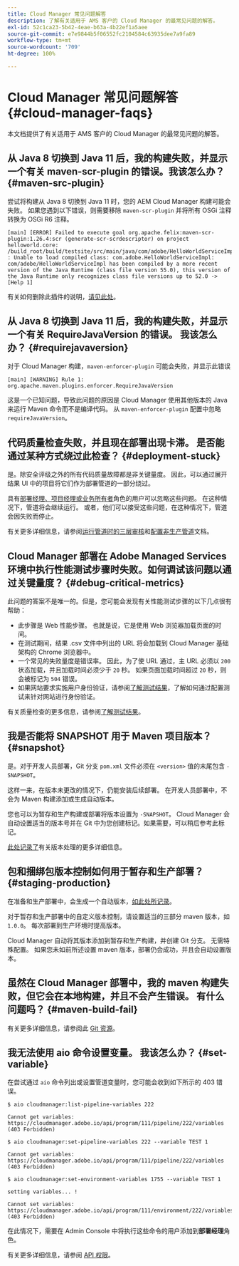 ```yaml
---
title: Cloud Manager 常见问题解答
description: 了解有关适用于 AMS 客户的 Cloud Manager 的最常见问题的解答。
exl-id: 52c1ca23-5b42-4eae-b63a-4b22ef1a5aee
source-git-commit: e7e9844b5f06552fc2104584c63935dee7a9fa89
workflow-type: tm+mt
source-wordcount: '709'
ht-degree: 100%

---
```



# Cloud Manager 常见问题解答 {#cloud-manager-faqs}

本文档提供了有关适用于 AMS 客户的 Cloud Manager 的最常见问题的解答。

<!-- 
## Is it possible to use Java 11 with Cloud Manager builds? {#java-11}

Yes. You need to add the `maven-toolchains-plugin` with the correct settings for Java 11.

* This process is documented [here](/help/getting-started/using-the-wizard.md).
* For an example, see the [WKND sample project code](https://github.com/adobe/aem-guides-wknd/commit/6cb5238cb6b932735dcf91b21b0d835ae3a7fe75). -->

## 从 Java 8 切换到 Java 11 后，我的构建失败，并显示一个有关 maven-scr-plugin 的错误。我该怎么办？ {#maven-src-plugin}

尝试将构建从 Java 8 切换到 Java 11 时，您的 AEM Cloud Manager 构建可能会失败。 如果您遇到以下错误，则需要移除 `maven-scr-plugin` 并将所有 OSGi 注释转换为 OSGi R6 注释。

```text
[main] [ERROR] Failed to execute goal org.apache.felix:maven-scr-plugin:1.26.4:scr (generate-scr-scrdescriptor) on project helloworld.core: /build_root/build/testsite/src/main/java/com/adobe/HelloWorldServiceImpl.java : Unable to load compiled class: com.adobe.HelloWorldServiceImpl: com/adobe/HelloWorldServiceImpl has been compiled by a more recent version of the Java Runtime (class file version 55.0), this version of the Java Runtime only recognizes class file versions up to 52.0 -> [Help 1]
```

有关如何删除此插件的说明，[请见此处](https://cqdump.joerghoh.de/2019/01/03/from-scr-annotations-to-osgi-annotations/)。

## 从 Java 8 切换到 Java 11 后，我的构建失败，并显示一个有关 RequireJavaVersion 的错误。 我该怎么办？ {#requirejavaversion}

对于 Cloud Manager 构建，`maven-enforcer-plugin` 可能会失败，并显示此错误

```text
[main] [WARNING] Rule 1: org.apache.maven.plugins.enforcer.RequireJavaVersion
```

这是一个已知问题，导致此问题的原因是 Cloud Manager 使用其他版本的 Java 来运行 Maven 命令而不是编译代码。 从 `maven-enforcer-plugin` 配置中忽略 `requireJavaVersion`。

## 代码质量检查失败，并且现在部署出现卡滞。 是否能通过某种方式绕过此检查？ {#deployment-stuck}

是。除安全评级之外的所有代码质量故障都是非关键量度。 因此，可以通过展开结果 UI 中的项目将它们作为部署管道的一部分绕过。

具有[部署经理、项目经理或业务所有者](/help/requirements/users-and-roles.md#role-definitions)角色的用户可以忽略这些问题。 在这种情况下，管道将会继续运行。 或者，他们可以接受这些问题，在这种情况下，管道会因失败而停止。

有关更多详细信息，请参阅[运行管道时的三层审核](/help/using/code-quality-testing.md#three-tier-gates-while-running-a-pipeline)和[配置非生产管道](/help/using/non-production-pipelines.md#understanding-the-flow)文档。

## Cloud Manager 部署在 Adobe Managed Services 环境中执行性能测试步骤时失败。如何调试该问题以通过关键量度？ {#debug-critical-metrics}

此问题的答案不是唯一的。但是，您可能会发现有关性能测试步骤的以下几点很有帮助：

* 此步骤是 Web 性能步骤。 也就是说，它是使用 Web 浏览器加载页面的时间。
* 在测试期间，结果 .csv 文件中列出的 URL 将会加载到 Cloud Manager 基础架构的 Chrome 浏览器中。
* 一个常见的失败量度是错误率。 因此，为了使 URL 通过，主 URL 必须以 `200` 状态加载，并且加载时间必须少于 `20` 秒。 如果页面加载时间超过 `20` 秒，则会被标记为 `504` 错误。
* 如果网站要求实施用户身份验证，请参阅[了解测试结果](/help/using/code-quality-testing.md#authenticated-performance-testing)，了解如何通过配置测试来针对网站进行身份验证。

有关质量检查的更多信息，请参阅[了解测试结果](/help/using/code-quality-testing.md)。

## 我是否能将 SNAPSHOT 用于 Maven 项目版本？ {#snapshot}

是。对于开发人员部署，Git 分支 `pom.xml` 文件必须在 `<version>` 值的末尾包含 `-SNAPSHOT`。

这样一来，在版本未更改的情况下，仍能安装后续部署。 在开发人员部署中，不会为 Maven 构建添加或生成自动版本。

您也可以为暂存和生产构建或部署将版本设置为 `-SNAPSHOT`。 Cloud Manager 会自动设置适当的版本号并在 Git 中为您创建标记。如果需要，可以稍后参考此标记。

[此处记录了](https://experienceleague.adobe.com/zh-hans/docs/experience-manager-cloud-service/content/implementing/using-cloud-manager/managing-code/project-version-handling)有关版本处理的更多详细信息。

## 包和捆绑包版本控制如何用于暂存和生产部署？ {#staging-production}

在准备和生产部署中，会生成一个自动版本，[如此处所记录](/help/managing-code/maven-project-version.md)。

对于暂存和生产部署中的自定义版本控制，请设置适当的三部分 maven 版本，如 `1.0.0`。 每次部署到生产环境时提高版本。

Cloud Manager 自动将其版本添加到暂存和生产构建，并创建 Git 分支。 无需特殊配置。 如果您未如前所述设置 maven 版本，部署仍会成功，并且会自动设置版本。

## 虽然在 Cloud Manager 部署中，我的 maven 构建失败，但它会在本地构建，并且不会产生错误。 有什么问题吗？ {#maven-build-fail}

有关更多详细信息，请参阅此 [Git 资源](https://github.com/cqsupport/cloud-manager/blob/main/cm-build-step-fails.md)。

## 我无法使用 aio 命令设置变量。 我该怎么办？ {#set-variable}

在尝试通过 `aio` 命令列出或设置管道变量时，您可能会收到如下所示的 403 错误。

```shell
$ aio cloudmanager:list-pipeline-variables 222

Cannot get variables: https://cloudmanager.adobe.io/api/program/111/pipeline/222/variables (403 Forbidden)

$ aio cloudmanager:set-pipeline-variables 222 --variable TEST 1

Cannot get variables: https://cloudmanager.adobe.io/api/program/111/pipeline/222/variables (403 Forbidden)

$ aio cloudmanager:set-environment-variables 1755 --variable TEST 1

setting variables... !

Cannot set variables: https://cloudmanager.adobe.io/api/program/111/environment/222/variables (403 Forbidden)
```

在此情况下，需要在 Admin Console 中将执行这些命令的用户添加到&#x200B;**部署经理**&#x200B;角色。

有关更多详细信息，请参阅 [API 权限](https://developer.adobe.com/experience-cloud/cloud-manager/guides/getting-started/permissions/)。
